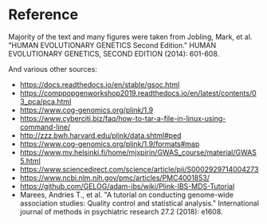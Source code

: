 # Reference

Majority of the text and many figures were taken from Jobling, Mark, et al. "HUMAN EVOLUTIONARY GENETICS Second Edition." HUMAN EVOLUTIONARY GENETICS, SECOND EDITION (2014): 601-608.

And various other sources:

- https://docs.readthedocs.io/en/stable/gsoc.html
- https://comppopgenworkshop2019.readthedocs.io/en/latest/contents/03_pca/pca.html
- https://www.cog-genomics.org/plink/1.9
- https://www.cyberciti.biz/faq/how-to-tar-a-file-in-linux-using-command-line/
- http://zzz.bwh.harvard.edu/plink/data.shtml#ped
- https://www.cog-genomics.org/plink/1.9/formats#map
- https://www.mv.helsinki.fi/home/mjxpirin/GWAS_course/material/GWAS5.html
- https://www.sciencedirect.com/science/article/pii/S0002929714004273 
- https://www.ncbi.nlm.nih.gov/pmc/articles/PMC4001853/
- https://github.com/GELOG/adam-ibs/wiki/Plink-IBS-MDS-Tutorial 
- Marees, Andries T., et al. "A tutorial on conducting genome-wide association studies: Quality control and statistical analysis." International journal of methods in psychiatric research 27.2 (2018): e1608.